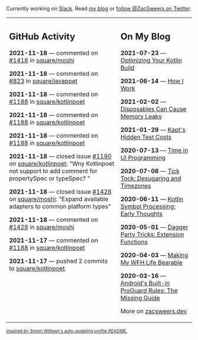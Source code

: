 Currently working on [Slack](https://slack.com/). Read [my blog](https://zacsweers.dev/) or [follow @ZacSweers on Twitter](https://twitter.com/ZacSweers).

<table><tr><td valign="top" width="60%">

## GitHub Activity
<!-- githubActivity starts -->
**2021-11-18** — commented on [#1418](https://github.com/square/moshi/issues/1418#issuecomment-973287447) in [square/moshi](https://api.github.com/repos/square/moshi)

**2021-11-18** — commented on [#823](https://github.com/square/javapoet/issues/823#issuecomment-973161440) in [square/javapoet](https://api.github.com/repos/square/javapoet)

**2021-11-18** — commented on [#1188](https://github.com/square/kotlinpoet/pull/1188#issuecomment-972913064) in [square/kotlinpoet](https://api.github.com/repos/square/kotlinpoet)

**2021-11-18** — commented on [#1188](https://github.com/square/kotlinpoet/pull/1188#issuecomment-972912454) in [square/kotlinpoet](https://api.github.com/repos/square/kotlinpoet)

**2021-11-18** — commented on [#1188](https://github.com/square/kotlinpoet/pull/1188#issuecomment-972578010) in [square/kotlinpoet](https://api.github.com/repos/square/kotlinpoet)

**2021-11-18** — closed issue [#1190](https://api.github.com/repos/square/kotlinpoet/issues/1190) on [square/kotlinpoet](https://api.github.com/repos/square/kotlinpoet): "Wny Kotlinpoet not support to add comment for propertySpec or typeSpec? "

**2021-11-18** — closed issue [#1428](https://api.github.com/repos/square/moshi/issues/1428) on [square/moshi](https://api.github.com/repos/square/moshi): "Expand available adapters to common platform types"

**2021-11-18** — commented on [#1428](https://github.com/square/moshi/issues/1428#issuecomment-972542936) in [square/moshi](https://api.github.com/repos/square/moshi)

**2021-11-17** — commented on [#1188](https://github.com/square/kotlinpoet/pull/1188#issuecomment-972419999) in [square/kotlinpoet](https://api.github.com/repos/square/kotlinpoet)

**2021-11-17** — pushed 2 commits to [square/kotlinpoet](https://api.github.com/repos/square/kotlinpoet).
<!-- githubActivity ends -->
</td><td valign="top" width="40%">

## On My Blog
<!-- blog starts -->
**2021-07-23** — [Optimizing Your Kotlin Build](https://www.zacsweers.dev/optimizing-your-kotlin-build/)

**2021-06-14** — [How I Work](https://www.zacsweers.dev/how-i-work/)

**2021-02-02** — [Disposables Can Cause Memory Leaks](https://www.zacsweers.dev/disposables-can-cause-memory-leaks/)

**2021-01-29** — [Kapt's Hidden Test Costs](https://www.zacsweers.dev/kapts-hidden-test-costs/)

**2020-07-13** — [Time in UI Programming](https://www.zacsweers.dev/time-in-ui/)

**2020-07-08** — [Tick Tock: Desugaring and Timezones](https://www.zacsweers.dev/ticktock-desugaring-timezones/)

**2020-06-11** — [Kotlin Symbol Processing: Early Thoughts](https://www.zacsweers.dev/kotlin-symbol-processor-early-thoughts/)

**2020-05-01** — [Dagger Party Tricks: Extension Functions](https://www.zacsweers.dev/dagger-party-tricks-extension-functions/)

**2020-04-03** — [Making My WFH Life Bearable](https://www.zacsweers.dev/making-wfh-life-bearable/)

**2020-03-16** — [Android's Built-in ProGuard Rules: The Missing Guide](https://www.zacsweers.dev/android-proguard-rules/)
<!-- blog ends -->
More on [zacsweers.dev](https://zacsweers.dev/)
</td></tr></table>

<sub><a href="https://simonwillison.net/2020/Jul/10/self-updating-profile-readme/">Inspired by Simon Willison's auto-updating profile README.</a></sub>